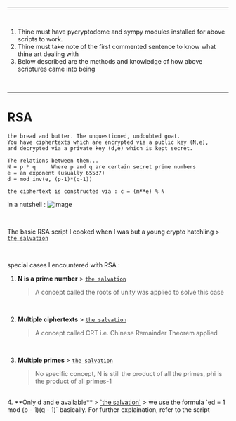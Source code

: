 
***
<br>

1. Thine must have pycryptodome and sympy modules installed for above scripts to work.
2. Thine must take note of the first commented sentence to know what thine art dealing with
3. Below described are the methods and knowledge of how above scriptures came into being
   
<br>

***

# RSA

```
the bread and butter. The unquestioned, undoubted goat.
You have ciphertexts which are encrypted via a public key (N,e),
and decrypted via a private key (d,e) which is kept secret.

The relations between them...
N = p * q     Where p and q are certain secret prime numbers
e = an exponent (usually 65537)
d = mod_inv(e, (p-1)*(q-1))

the ciphertext is constructed via : c = (m**e) % N
```
in a nutshell : 
![image](https://github.com/IC3lemon/cryptobible/assets/150153966/bc39b6b0-a9a4-405c-9f16-ad65a82a84e9)

<br>

The basic RSA script I cooked when I was but a young crypto hatchling > <a href="https://github.com/IC3lemon/cryptobible/blob/main/scripts/rsa-basic.py">`the salvation`</a>

<br>

special cases I encountered with RSA : 
  1. **N is a prime number** > <a href="https://github.com/IC3lemon/cryptobible/blob/main/scripts/rsa-N-is-prime.py">`the salvation`</a>
      > A concept called the roots of unity was applied to solve this case
<br>

  2. **Multiple ciphertexts** > <a href="https://github.com/IC3lemon/cryptobible/blob/main/scripts/rsa-CRT-multiple-ciphertexts.py">`the salvation`</a>
      > A concept called CRT i.e. Chinese Remainder Theorem applied
<br>

  3. **Multiple primes** > <a href="https://github.com/IC3lemon/cryptobible/blob/main/scripts/rsa-multiprimes.py">`the salvation`</a>
      > No specific concept, N is still the product of all the primes, phi is the product of all primes-1
<br>
  4. **Only d and e available** > <a href="https://github.com/IC3lemon/cryptobible/blob/main/scripts/rsa-only-d-e-given.py">`the salvation`</a>
      > we use the formula `ed = 1 mod (p - 1)(q - 1)` basically. For further explaination, refer to the script
